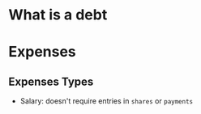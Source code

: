# What is a debt

# Expenses
## Expenses Types
- Salary: doesn't require entries in `shares` or `payments`
